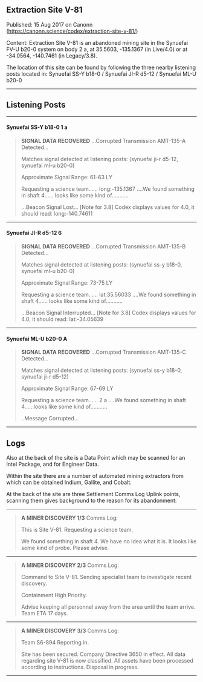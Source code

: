 ## Extraction Site V-81

Published: 15 Aug 2017 on Canonn (https://canonn.science/codex/extraction-site-v-81/)

Content: Extraction Site V-81 is an abandoned mining site in the Synuefai FV-U b20-0 system on body 2 a, at 35.5603, -135.1367 (in Live/4.0) or at -34.0564, -140.7461 (in Legacy/3.8).

The location of this site can be found by following the three nearby listening posts located in:
Synuefai SS-Y b18-0 / Synuefai JI-R d5-12 / Synuefai ML-U b20-0

* * *

## Listening Posts

* * *

#### Synuefai SS-Y b18-0 1 a

> 
> **SIGNAL DATA RECOVERED**
> …Corrupted Transmission AMT-135-A Detected…
> 
> Matches signal detected at listening posts: (synuefai ji-r d5-12, synuefai ml-u b20-0)
> 
> Approximate Signal Range: 61-63 LY
> 
> Requesting a science team…… long:-135.1367 ….We found something in shaft 4…… looks like some kind of………..
> 
> …Beacon Signal Lost…
> [Note for 3.8] Codex displays values for 4.0, it should read: long:-140.74611

* * *

#### Synuefai JI-R d5-12 6

> 
> **SIGNAL DATA RECOVERED**
> …Corrupted Transmission AMT-135-B Detected…
> 
> Matches signal detected at listening posts: (synuefai ss-y b18-0, synuefai ml-u b20-0)
> 
> Approximate Signal Range: 73-75 LY
> 
> Requesting a science team…… Iat:35.56033 ….We found something in shaft 4…… looks like some kind of………..
> 
> …Beacon Signal Interrupted…
> [Note for 3.8] Codex displays values for 4.0, it should read: Iat:-34.05639

* * *

#### Synuefai ML-U b20-0 A

> 
> **SIGNAL DATA RECOVERED**
> …Corrupted Transmission AMT-135-C Detected…
> 
> Matches signal detected at listening posts: (synuefai ss-y b18-0, synuefai ji-r d5-12)
> 
> Approximate Signal Range: 67-69 LY
> 
> Requesting a science team…… 2 a ….We found something in shaft 4……looks like some kind of………..
> 
> ..Message Corrupted…

* * *

## Logs

Also at the back of the site is a Data Point which may be scanned for an Intel Package, and for Engineer Data.

Within the site there are a number of automated mining extractors from which can be obtained Indium, Gallite, and Cobalt.

At the back of the site are three Settlement Comms Log Uplink points, scanning them gives background to the reason for its abandonment:

* * *

> 
> **A MINER DISCOVERY 1/3**
> Comms Log:
> 
> This is Site V-81. Requesting a science team.
> 
> We found something in shaft 4. We have no idea what it is. It looks like some kind of probe. Please advise.

* * *

> 
> **A MINER DISCOVERY 2/3**
> Comms Log:
> 
> Command to Site V-81. Sending specialist team to investigate recent discovery.
> 
> Containment High Priority.
> 
>  Advise keeping all personnel away from the area until the team arrive. Team ETA 17 days.

* * *

> 
> **A MINER DISCOVERY 3/3**
> Comms Log:
> 
> Team S6-894 Reporting in.
> 
> Site has been secured. Company Directive 3650 in effect. All data regarding site V-81 is now classified. All assets have been processed according to instructions. Disposal in progress.

* * *